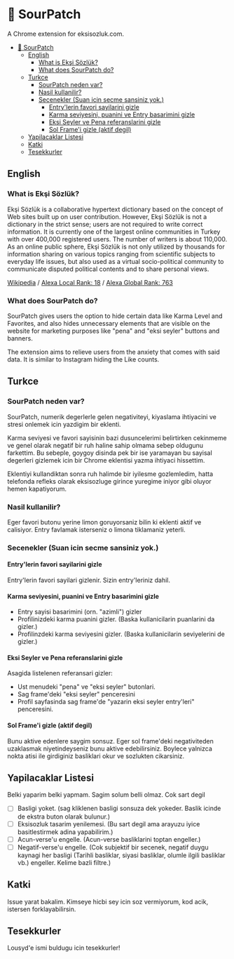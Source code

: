 # 🍋 SourPatch

A Chrome extension for eksisozluk.com.

- [🍋 SourPatch](#-sourpatch)
  - [English](#english)
    - [What is Ekşi Sözlük?](#what-is-ekşi-sözlük)
    - [What does SourPatch do?](#what-does-sourpatch-do)
  - [Turkce](#turkce)
    - [SourPatch neden var?](#sourpatch-neden-var)
    - [Nasil kullanilir?](#nasil-kullanilir)
    - [Secenekler (Suan icin secme sansiniz yok.)](#secenekler-suan-icin-secme-sansiniz-yok)
      - [Entry'lerin favori sayilarini gizle](#entrylerin-favori-sayilarini-gizle)
      - [Karma seviyesini, puanini ve Entry basarimini gizle](#karma-seviyesini-puanini-ve-entry-basarimini-gizle)
      - [Eksi Seyler ve Pena referanslarini gizle](#eksi-seyler-ve-pena-referanslarini-gizle)
      - [Sol Frame'i gizle (aktif degil)](#sol-framei-gizle-aktif-degil)
  - [Yapilacaklar Listesi](#yapilacaklar-listesi)
  - [Katki](#katki)
  - [Tesekkurler](#tesekkurler)

## English

### What is Ekşi Sözlük?

Ekşi Sözlük is a collaborative hypertext dictionary based on the concept of Web sites built up on user contribution. However, Ekşi Sözlük is not a dictionary in the strict sense; users are not required to write correct information. It is currently one of the largest online communities in Turkey with over 400,000 registered users. The number of writers is about 110,000. As an online public sphere, Ekşi Sözlük is not only utilized by thousands for information sharing on various topics ranging from scientific subjects to everyday life issues, but also used as a virtual socio-political community to communicate disputed political contents and to share personal views.

[Wikipedia](https://en.wikipedia.org/wiki/Ek%C5%9Fi_S%C3%B6zl%C3%BCk) / [Alexa Local Rank: 18](https://www.alexa.com/topsites/countries/TR) / [Alexa Global Rank: 763](https://www.alexa.com/siteinfo/eksisozluk.com)

### What does SourPatch do?

SourPatch gives users the option to hide certain data like Karma Level and Favorites, and also hides unnecessary elements that are visible on the website for marketing purposes like "pena" and "eksi seyler" buttons and banners.

The extension aims to relieve users from the anxiety that comes with said data. It is similar to Instagram hiding the Like counts.

## Turkce

### SourPatch neden var?

SourPatch, numerik degerlerle gelen negativiteyi, kiyaslama ihtiyacini ve stresi onlemek icin yazdigim bir eklenti.

Karma seviyesi ve favori sayisinin bazi dusuncelerimi belirtirken cekinmeme ve genel olarak negatif bir ruh haline sahip olmama sebep oldugunu farkettim. Bu sebeple, goygoy disinda pek bir ise yaramayan bu sayisal degerleri gizlemek icin bir Chrome eklentisi yazma ihtiyaci hissettim.

Eklentiyi kullandiktan sonra ruh halimde bir iyilesme gozlemledim, hatta telefonda refleks olarak eksisozluge girince yuregime iniyor gibi oluyor hemen kapatiyorum.

### Nasil kullanilir?

Eger favori butonu yerine limon goruyorsaniz bilin ki eklenti aktif ve calisiyor. Entry favlamak isterseniz o limona tiklamaniz yeterli.

### Secenekler (Suan icin secme sansiniz yok.)

#### Entry'lerin favori sayilarini gizle

Entry'lerin favori sayilari gizlenir. Sizin entry'leriniz dahil.

#### Karma seviyesini, puanini ve Entry basarimini gizle

- Entry sayisi basarimini (orn. "azimli") gizler
- Profilinizdeki karma puanini gizler. (Baska kullanicilarin puanlarini da gizler.)
- Profilinzdeki karma seviyesini gizler. (Baska kullanicilarin seviyelerini de gizler.)

#### Eksi Seyler ve Pena referanslarini gizle

Asagida listelenen referansari gizler:
- Ust menudeki "pena" ve "eksi seyler" butonlari.
- Sag frame'deki "eksi seyler" penceresini
- Profil sayfasinda sag frame'de "yazarin eksi seyler entry'leri" penceresini.

#### Sol Frame'i gizle (aktif degil)

Bunu aktive edenlere saygim sonsuz. Eger sol frame'deki negativiteden uzaklasmak niyetindeyseniz bunu aktive edebilirsiniz. Boylece yalnizca nokta atisi ile girdiginiz basliklari okur ve sozlukten cikarsiniz.

## Yapilacaklar Listesi

Belki yaparim belki yapmam. Sagim solum belli olmaz. Cok sart degil

- [ ] Basligi yoket. (sag kliklenen basligi sonsuza dek yokeder. Baslik icinde de ekstra buton olarak bulunur.)
- [ ] Eksisozluk tasarim yenilemesi. (Bu sart degil ama arayuzu iyice basitlestirmek adina yapabilirim.)
- [ ] Acun-verse'u engelle. (Acun-verse basliklarini toptan engeller.)
- [ ] Negatif-verse'u engelle. (Cok subjektif bir secenek, negatif duygu kaynagi her basligi (Tarihli basliklar, siyasi basliklar, olumle ilgili basliklar vb.) engeller. Kelime bazli filtre.)

## Katki

Issue yarat bakalim. Kimseye hicbi sey icin soz vermiyorum, kod acik, istersen forklayabilirsin.

## Tesekkurler

Lousyd'e ismi buldugu icin tesekkurler!
